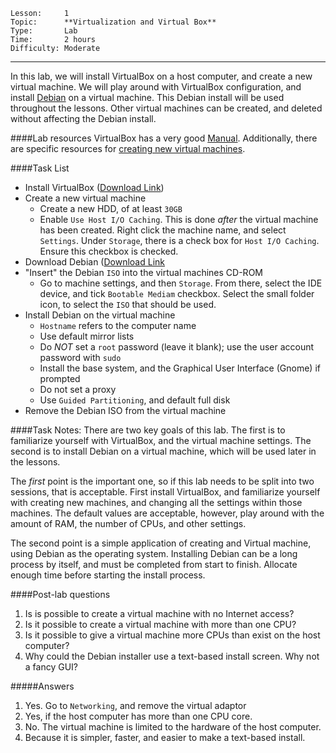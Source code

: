 ```
Lesson:     1
Topic:      **Virtualization and Virtual Box**
Type:       Lab
Time:       2 hours
Difficulty: Moderate
```

---
In this lab, we will install VirtualBox on a host computer, and create a new
virtual machine. We will play around with VirtualBox configuration, and
install [Debian](https://www.debian.org/) on a virtual machine. This Debian
install will be used throughout the lessons. Other virtual machines can
be created, and deleted without affecting the Debian install.

####Lab resources
VirtualBox has a very good [Manual](http://www.virtualbox.org/manual/ch01.html).
Additionally, there are specific resources for [creating new virtual machines](http://docs.oracle.com/cd/E26217_01/E26796/html/qs-create-vm.html). 


####Task List
* Install VirtualBox ([Download Link](https://www.virtualbox.org/wiki/Downloads))
* Create a new virtual machine
   * Create a new HDD, of at least `30GB`
   * Enable `Use Host I/O Caching`. This is done *after* the virtual machine
      has been created. Right click the machine name, and select `Settings`.
      Under `Storage`, there is a check box for `Host I/O Caching`. Ensure this
      checkbox is checked.
* Download Debian ([Download Link](http://cdimage.debian.org/debian-cd/7.7.0/i386/iso-cd/debian-7.7.0-i386-netinst.iso)
* "Insert" the Debian `ISO` into the virtual machines CD-ROM
   * Go to machine settings, and then `Storage`. From there, select the IDE
      device, and tick `Bootable Mediam` checkbox. Select the small folder 
      icon, to select the `ISO` that should be used.
* Install Debian on the virtual machine
   * `Hostname` refers to the computer name
   * Use default mirror lists
   * Do *NOT* set a `root` password (leave it blank); use the user account password with `sudo`
   * Install the base system, and the Graphical User Interface (Gnome) if prompted
   * Do not set a proxy
   * Use `Guided Partitioning`, and default full disk
* Remove the Debian ISO from the virtual machine


####Task Notes:
There are two key goals of this lab. The first is to familiarize yourself with
VirtualBox, and the virtual machine settings. The second is to install
Debian on a virtual machine, which will be used later in the lessons.

The *first* point is the important one, so if this lab needs to be split
into two sessions, that is acceptable. First install VirtualBox, and familiarize
yourself with creating new machines, and changing all the settings within
those machines. The default values are acceptable, however, play around with
the amount of RAM, the number of CPUs, and other settings.

The second point is a simple application of creating and Virtual machine,
using Debian as the operating system. Installing Debian can be a long 
process by itself, and must be completed from start to finish. Allocate
enough time before starting the install process.


####Post-lab questions
1. Is is possible to create a virtual machine with no Internet access?
2. Is it possible to create a virtual machine with more than one CPU?
3. Is it possible to give a virtual machine more CPUs than exist on the host computer?
4. Why could the Debian installer use a text-based install screen.
   Why not a fancy GUI?

#####Answers
<sup>
1. Yes. Go to `Networking`, and remove the virtual adaptor
2. Yes, if the host computer has more than one CPU core.
3. No. The virtual machine is limited to the hardware of the host computer.
4. Because it is simpler, faster, and easier to make a text-based install. 
</sup>



